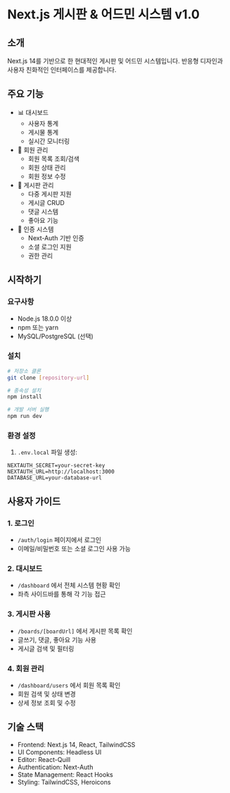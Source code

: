 # Next.js 게시판 & 어드민 시스템 v1.0

## 소개
Next.js 14를 기반으로 한 현대적인 게시판 및 어드민 시스템입니다. 반응형 디자인과 사용자 친화적인 인터페이스를 제공합니다.

## 주요 기능
- 📊 대시보드
  - 사용자 통계
  - 게시물 통계
  - 실시간 모니터링
- 👥 회원 관리
  - 회원 목록 조회/검색
  - 회원 상태 관리
  - 회원 정보 수정
- 📝 게시판 관리
  - 다중 게시판 지원
  - 게시글 CRUD
  - 댓글 시스템
  - 좋아요 기능
- 🔐 인증 시스템
  - Next-Auth 기반 인증
  - 소셜 로그인 지원
  - 권한 관리

## 시작하기

### 요구사항
- Node.js 18.0.0 이상
- npm 또는 yarn
- MySQL/PostgreSQL (선택)

### 설치
```bash
# 저장소 클론
git clone [repository-url]

# 종속성 설치
npm install

# 개발 서버 실행
npm run dev
```

### 환경 설정
1. `.env.local` 파일 생성:
```env
NEXTAUTH_SECRET=your-secret-key
NEXTAUTH_URL=http://localhost:3000
DATABASE_URL=your-database-url
```

## 사용자 가이드

### 1. 로그인
- `/auth/login` 페이지에서 로그인
- 이메일/비밀번호 또는 소셜 로그인 사용 가능

### 2. 대시보드
- `/dashboard` 에서 전체 시스템 현황 확인
- 좌측 사이드바를 통해 각 기능 접근

### 3. 게시판 사용
- `/boards/[boardUrl]` 에서 게시판 목록 확인
- 글쓰기, 댓글, 좋아요 기능 사용
- 게시글 검색 및 필터링

### 4. 회원 관리
- `/dashboard/users` 에서 회원 목록 확인
- 회원 검색 및 상태 변경
- 상세 정보 조회 및 수정

## 기술 스택
- Frontend: Next.js 14, React, TailwindCSS
- UI Components: Headless UI
- Editor: React-Quill
- Authentication: Next-Auth
- State Management: React Hooks
- Styling: TailwindCSS, Heroicons 